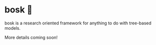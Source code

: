 # bosk 🌳
bosk is a research oriented framework for anything to do with tree-based models.

More details coming soon!
